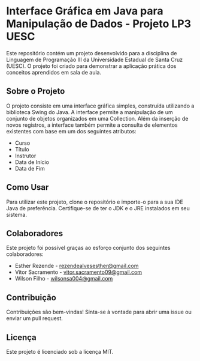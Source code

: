 # Interface Gráfica em Java para Manipulação de Dados - Projeto LP3 UESC

Este repositório contém um projeto desenvolvido para a disciplina de Linguagem de Programação III da Universidade Estadual de Santa Cruz (UESC). O projeto foi criado para demonstrar a aplicação prática dos conceitos aprendidos em sala de aula.

## Sobre o Projeto

O projeto consiste em uma interface gráfica simples, construída utilizando a biblioteca Swing do Java. A interface permite a manipulação de um conjunto de objetos organizados em uma Collection. Além da inserção de novos registros, a interface também permite a consulta de elementos existentes com base em um dos seguintes atributos:

- Curso
- Título
- Instrutor
- Data de Início
- Data de Fim

## Como Usar

Para utilizar este projeto, clone o repositório e importe-o para a sua IDE Java de preferência. Certifique-se de ter o JDK e o JRE instalados em seu sistema.

## Colaboradores

Este projeto foi possível graças ao esforço conjunto dos seguintes colaboradores:

- Esther Rezende  - rezendealvesesther@gmail.com
- Vitor Sacramento - vitor.sacramento09@gmail.com
- Wilson Filho - wilsonsa004@gmail.com

## Contribuição

Contribuições são bem-vindas! Sinta-se à vontade para abrir uma issue ou enviar um pull request.

## Licença

Este projeto é licenciado sob a licença MIT.
